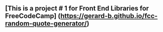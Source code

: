## [This is a project # 1 for Front End Libraries for FreeCodeCamp] (https://gerard-b.github.io/fcc-random-quote-generator/)

